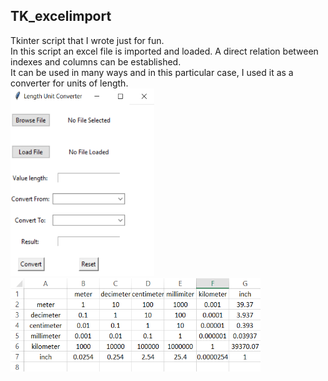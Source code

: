 ## TK_excelimport
Tkinter script that I wrote just for fun.  
In this script an excel file is imported and loaded. A direct relation between indexes and columns can be established.  
It can be used in many ways and in this particular case, I used it as a converter for units of length.  
<img src="https://raw.githubusercontent.com/josegduarte/TK_excelimport/main/layout.PNG" width="230" height="300">  
<img src="https://raw.githubusercontent.com/josegduarte/TK_excelimport/main/excel_template.PNG" width="400" height="150">





